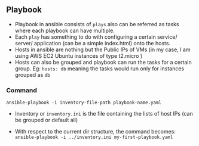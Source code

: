 ## Playbook 

- Playbook in ansible consists of `plays` also can be referred as tasks where each playbook can have multiple.
- Each `play` has something to do with configuring a certain service/ server/ application (can be a simple index.html) onto the hosts.
- Hosts in ansible are nothing but the Public IPs of VMs (in my case, I am using AWS EC2 Ubuntu instances of type t2.micro )
- Hosts can also be grouped and playbook can run the tasks for a certain group. Eg: `hosts: db` meaning the tasks would run only for instances grouped as `db`

### Command

`ansible-playbook -i inventory-file-path playbook-name.yaml`

- Inventory or `inventory.ini` is the file containing the lists of host IPs (can be grouped or default all)

- With respect to the current dir structure, the command becomes:\
`ansible-playbook -i ../inventory.ini my-first-playbook.yaml`